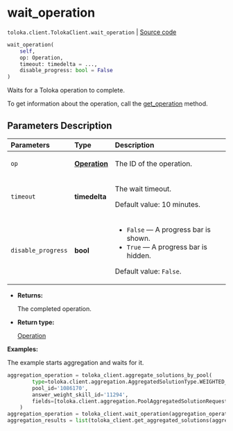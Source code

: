 # wait_operation
`toloka.client.TolokaClient.wait_operation` | [Source code](https://github.com/Toloka/toloka-kit/blob/v1.2.3/src/client/__init__.py#L2964)

```python
wait_operation(
    self,
    op: Operation,
    timeout: timedelta = ...,
    disable_progress: bool = False
)
```

Waits for a Toloka operation to complete.


To get information about the operation, call the [get_operation](toloka.client.TolokaClient.get_operation.md) method.

## Parameters Description

| Parameters | Type | Description |
| :----------| :----| :-----------|
`op`|**[Operation](toloka.client.operations.Operation.md)**|<p>The ID of the operation.</p>
`timeout`|**timedelta**|<p>The wait timeout. </p><p>Default value: 10 minutes.</p>
`disable_progress`|**bool**|<ul> <li>`False` — A progress bar is shown.</li> <li>`True` — A progress bar is hidden.</li> </ul> <p></p><p>Default value: `False`.</p>

* **Returns:**

  The completed operation.

* **Return type:**

  [Operation](toloka.client.operations.Operation.md)

**Examples:**

The example starts aggregation and waits for it.

```python
aggregation_operation = toloka_client.aggregate_solutions_by_pool(
        type=toloka.client.aggregation.AggregatedSolutionType.WEIGHTED_DYNAMIC_OVERLAP,
        pool_id='1086170',
        answer_weight_skill_id='11294',
        fields=[toloka.client.aggregation.PoolAggregatedSolutionRequest.Field(name='result')]
    )
aggregation_operation = toloka_client.wait_operation(aggregation_operation)
aggregation_results = list(toloka_client.get_aggregated_solutions(aggregation_operation.id))
```
